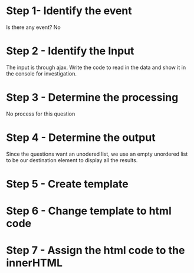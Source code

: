 # Step 1- Identify the event
Is there any event? No

# Step 2 - Identify the Input
The input is through ajax. Write the code to 
read in the data and show it in the console for
investigation.

# Step 3 - Determine the processing
No process for this question

# Step 4 - Determine the output
Since the questions want an unodered list, we use an
empty unordered list to be our destination element to
display all the results.

# Step 5 - Create template

# Step 6 - Change template to html code

# Step 7 - Assign the html code to the innerHTML